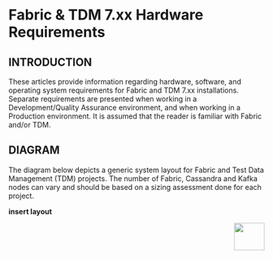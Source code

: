 # Fabric & TDM 7.xx Hardware Requirements


## **INTRODUCTION** 

These articles provide information regarding hardware, software, and operating system requirements for Fabric and TDM 7.xx installations. 
Separate requirements are presented when working in a Development/Quality Assurance environment, and when working in a Production environment.
It is assumed that the reader is familiar with Fabric and/or TDM.  

## **DIAGRAM** 

The diagram below depicts a generic system layout for Fabric and Test Data Management (TDM) projects. The number of Fabric, Cassandra and Kafka nodes can vary and should be based on a sizing assessment done for each project.

**insert layout**







[<img align="right" width="60" height="54" src="/articles/images/Next.png">](02_hardware_req_for_dev_qa.md)  
